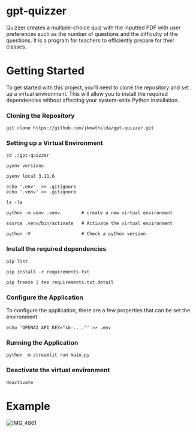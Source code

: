 # gpt-quizzer
Quizzer creates a multiple-choice quiz with the inputted PDF with user preferences such as the number of questions and the difficulty of the questions. It is a program for teachers to efficiently prepare for their classes. 

# Getting Started

To get started with this project, you'll need to clone the repository and set up a virtual environment. This will allow you to install the required dependencies without affecting your system-wide Python installation.

### Cloning the Repository

    git clone https://github.com/jkmathilda/gpt-quizzer.git

### Setting up a Virtual Environment

    cd ./gpt-quizzer

    pyenv versions

    pyenv local 3.11.6

    echo '.env'  >> .gitignore
    echo '.venv' >> .gitignore

    ls -la

    python -m venv .venv        # create a new virtual environment

    source .venv/bin/activate   # Activate the virtual environment

    python -V                   # Check a python version

### Install the required dependencies

    pip list

    pip install -r requirements.txt

    pip freeze | tee requirements.txt.detail

### Configure the Application

To configure the application, there are a few properties that can be set the environment

    echo 'OPENAI_API_KEY="sk-...."' >> .env

### Running the Application

    python -m streamlit run main.py

### Deactivate the virtual environment

    deactivate

# Example

![IMG_4861](https://github.com/jkmathilda/gpt-quizzer/assets/142202145/835bd134-d8ea-4fe6-ad09-3ccdee6f712e)
